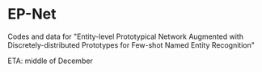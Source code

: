 # EP-Net
Codes and data for "Entity-level Prototypical Network Augmented with Discretely-distributed Prototypes for Few-shot Named Entity Recognition"

ETA: middle of December
